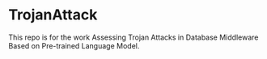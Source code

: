 # TrojanAttack

This repo is for the work Assessing Trojan Attacks in Database Middleware Based on Pre-trained Language Model.


